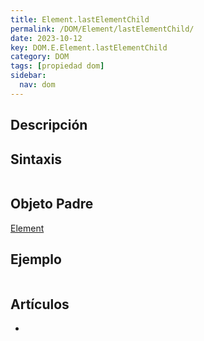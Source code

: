 ```yaml
---
title: Element.lastElementChild
permalink: /DOM/Element/lastElementChild/
date: 2023-10-12
key: DOM.E.Element.lastElementChild
category: DOM
tags: [propiedad dom]
sidebar:
  nav: dom
---
```


## Descripción


## Sintaxis


```javascript

```


## Objeto Padre


[Element](https://www.w3api.com/DOM/Element/)


## Ejemplo


```javascript

```


## Artículos

- 
